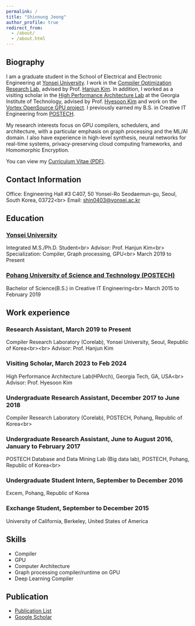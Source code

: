 ```yaml
---
permalink: /
title: "Shinnung Jeong"
author_profile: true
redirect_from: 
  - /about/
  - /about.html
---
```


## Biography
I am a graduate student in the School of Electrical and Electronic Engineering at [Yonsei University](http://yonsei.ac.kr). I work in the [Compiler Optimization Research Lab](http://corelab.or.kr), advised by Prof. [Hanjun Kim](http://corelab.or.kr/~hanjun). In addition, I worked as a visiting scholar in the [High Performance Architecture Lab](https://sites.gatech.edu/hparch/) at the Georgia Institute of Technology, advised by Prof. [Hyesoon Kim](https://faculty.cc.gatech.edu/~hyesoon/) and work on the [Vortex OpenSource GPU project](https://vortex.cc.gatech.edu/).
I previously earned my B.S. in Creative IT Engineering from [POSTECH](http://postech.ac.kr).

My research interests focus on GPU compilers, schedulers, and architecture, with a particular emphasis on graph processing and the ML/AI domain. I also have experience in high-level synthesis, neural networks for real-time systems, privacy-preserving cloud computing frameworks, and Homomorphic Encryption.

You can view my [Curriculum Vitae (PDF)](https://shin0403.github.io/files/shinnung_cv.pdf). 

## Contact Information
Office: Engineering Hall #3 C407, 50 Yonsei-Ro Seodaemun-gu, Seoul, South Korea, 03722<br\>
Email: shin0403@yonsei.ac.kr

## Education
### [Yonsei University](http://yonsei.ac.kr)
Integrated M.S./Ph.D. Student<br\>
Advisor: Prof. Hanjun Kim<br\>
Specialization: Compiler, Graph processing, GPU<br\>
March 2019 to Present

### [Pohang University of Science and Technology (POSTECH)](http://postech.ac.kr)
Bachelor of Science(B.S.) in Creative IT Engineering<br\>
March 2015 to February 2019

## Work experience
### Research Assistant, March 2019 to Present
Compiler Research Laboratory (Corelab), Yonsei University, Seoul, Republic of Korea<br\><br\>
Advisor: Prof. Hanjun Kim

### Visiting Scholar, March 2023 to Feb 2024
High Performance Architecture Lab(HPArch), Georgia Tech, GA, USA<br\>
Advisor: Prof. Hyesoon Kim

### Undergraduate Research Assistant, December 2017 to June 2018
Compiler Research Laboratory (Corelab), POSTECH, Pohang, Republic of Korea<br\>

### Undergraduate Research Assistant, June to August 2016, January to February 2017
POSTECH Database and Data Mining Lab (Big data lab), POSTECH, Pohang, Republic of Korea<br\>

### Undergraduate Student Intern, September to December 2016
Excem, Pohang, Republic of Korea

### Exchange Student, September to December 2015
University of California, Berkeley, United States of America

## Skills
- Compiler
- GPU
- Computer Architecture
- Graph processing compiler/runtime on GPU
- Deep Learning Compiler

## Publication 
- [Publication List](https://shin0403.github.io/publications/)   
- [Google Scholar](https://scholar.google.com/citations?user=P-3_m5kAAAAJ)

